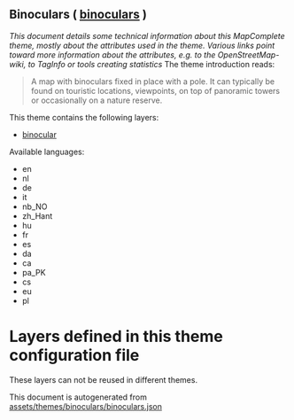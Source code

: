 [//]: # (WARNING: this file is automatically generated. Please find the sources at the bottom and edit those sources)

## Binoculars ( [binoculars](https://mapcomplete.org/binoculars) )
_This document details some technical information about this MapComplete theme, mostly about the attributes used in the theme. Various links point toward more information about the attributes, e.g. to the OpenStreetMap-wiki, to TagInfo or tools creating statistics_
The theme introduction reads:

> A map with binoculars fixed in place with a pole. It can typically be found on touristic locations, viewpoints, on top of panoramic towers or occasionally on a nature reserve.

This theme contains the following layers:


 - [binocular](../Layers/binocular.md)


Available languages:


 - en
 - nl
 - de
 - it
 - nb_NO
 - zh_Hant
 - hu
 - fr
 - es
 - da
 - ca
 - pa_PK
 - cs
 - eu
 - pl


# Layers defined in this theme configuration file
These layers can not be reused in different themes.


This document is autogenerated from [assets/themes/binoculars/binoculars.json](https://github.com/pietervdvn/MapComplete/blob/develop/assets/themes/binoculars/binoculars.json)
